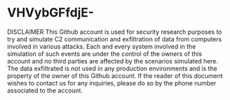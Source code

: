 # VHVybGFfdjE-

DISCLAIMER
This Github account is used for security research purposes to try and simulate C2 communication and exfiltration of data from computers involved in various attacks.
Each and every system involved in the simulation of such events are under the control of the owners of this account and no third parties are affected by the scenarios simulated here. The data exfiltrated is not used in any production environments and is the property of the owner of this Github account.
If the reader of this document wishes to contact us for any inquiries, please do so by the phone number associated to the account.

